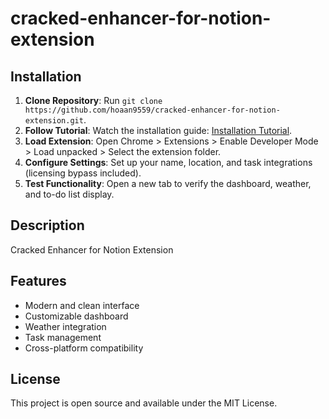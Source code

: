 # cracked-enhancer-for-notion-extension

## Installation
1. **Clone Repository**: Run `git clone https://github.com/hoaan9559/cracked-enhancer-for-notion-extension.git`.
2. **Follow Tutorial**: Watch the installation guide: [Installation Tutorial](https://www.youtube.com/watch?v=yVvvA8kaIuk).
3. **Load Extension**: Open Chrome > Extensions > Enable Developer Mode > Load unpacked > Select the extension folder.
4. **Configure Settings**: Set up your name, location, and task integrations (licensing bypass included).
5. **Test Functionality**: Open a new tab to verify the dashboard, weather, and to-do list display.

## Description
Cracked Enhancer for Notion Extension

## Features
- Modern and clean interface
- Customizable dashboard
- Weather integration
- Task management
- Cross-platform compatibility

## License
This project is open source and available under the MIT License.